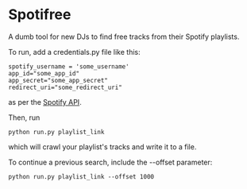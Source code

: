 # Spotifree
A dumb tool for new DJs to find free tracks from their Spotify playlists.

To run, add a credentials.py file like this:

    spotify_username = 'some_username'
    app_id="some_app_id"
    app_secret="some_app_secret"
    redirect_uri="some_redirect_uri"
    
as per the [Spotify API](https://developer.spotify.com/my-applications/#!/applications).

Then, run

    python run.py playlist_link
    
which will crawl your playlist's tracks and write it to a file.

To continue a previous search, include the --offset parameter:

    python run.py playlist_link --offset 1000
